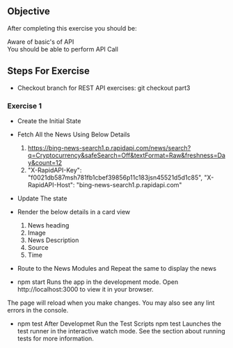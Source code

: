## Objective

After completing this exercise you should be:

Aware of basic's of API  
You should be able to perform API Call

## Steps For Exercise

- Checkout branch for REST API exercises:
            git checkout part3


### Exercise 1 


 -   Create the Initial State 

 -   Fetch All the News Using Below Details
       1. https://bing-news-search1.p.rapidapi.com/news/search?q=Cryptocurrency&safeSearch=Off&textFormat=Raw&freshness=Day&count=12
	   2. "X-RapidAPI-Key": "f0021db587msh781fb1cbef39856p11c183jsn45521d5d1c85",
		  "X-RapidAPI-Host": "bing-news-search1.p.rapidapi.com"
 -    Update The state

 -    Render the below details in a card view 
       1.  News heading
	   2.  Image
	   3.  News Description
	   4.  Source
	   5.  Time
-    Route to the News Modules and Repeat the same to display the news
       
       
       

-   npm start
Runs the app in the development mode.
Open http://localhost:3000 to view it in your browser.

The page will reload when you make changes.
You may also see any lint errors in the console.




-   npm test
After Developmet Run the Test Scripts  npm test
Launches the test runner in the interactive watch mode.
See the section about running tests for more information.